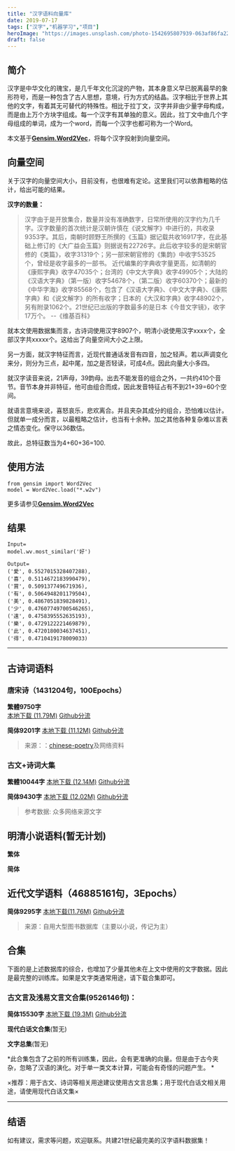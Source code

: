 ```yaml
---
title: "汉字语料向量库"
date: 2019-07-17
tags: ["汉字","机器学习","项目"]
heroImage: "https://images.unsplash.com/photo-1542695807939-063af86fa22f?ixlib=rb-1.2.1&q=80&fm=jpg&crop=entropy&cs=tinysrgb&w=2000&fit=max&ixid=eyJhcHBfaWQiOjExNzczfQ"
draft: false
---
```


## 简介

汉字是中华文化的瑰宝，是几千年文化沉淀的产物，其本身意义早已脱离最早的象形符号，而是一种包含了古人思想，意境，行为方式的结晶。汉字相比于世界上其他的文字，有着其无可替代的特殊性。相比于拉丁文，汉字并非由少量字母构成，而是由上万个方块字组成。每一个汉字有其单独的意义。因此，拉丁文中由几个字母组成的单词，成为一个word，而每一个汉字也都可称为一个Word。

本文基于[**Gensim.Word2Vec**](https://radimrehurek.com/gensim/models/word2vec.html)，将每个汉字投射到向量空间。

## 向量空间

关于汉字的向量空间大小，目前没有，也很难有定论。这里我们可以依靠粗略的估计，给出可能的结果。

**汉字的数量：**
> 汉字由于是开放集合，数量并没有准确数字，日常所使用的汉字约为几千字。汉字数量的首次统计是汉朝许慎在《说文解字》中进行的，共收录9353字。其后，南朝时顾野王所撰的《玉篇》据记载共收16917字，在此基础上修订的《大广益会玉篇》则据说有22726字。此后收字较多的是宋朝官修的《类篇》，收字31319个；另一部宋朝官修的《集韵》中收字53525个，曾经是收字最多的一部书。
近代编集的字典收字量更高，如清朝的《康熙字典》收字47035个；台湾的《中文大字典》收字49905个；大陆的《汉语大字典》（第一版）收字54678个，（第二版）收字60370个；最新的《中华字海》收字85568个，包含了《汉语大字典》、《中文大字典》、《康熙字典》和《说文解字》的所有收字；日本的《大汉和字典》收字48902个，另有附录1062个。21世纪已出版的字数最多的是日本《今昔文字镜》，收字17万个。 --《维基百科》

就本文使用数据集而言，古诗词使用汉字8907个，明清小说使用汉字xxxx个，全部汉字共xxxxx个。这给出了向量空间大小之上限。

另一方面，就汉字特征而言，近现代普通话发音有四音，加之轻声。若以声调变化来分，则分为三点，起中尾，加之是否轻读，可成4点。因此向量大小多四。

就汉字读音来说，21声母，39韵母。出去不能发音的组合之外，一共约410个音节。音节本身并非特征，他可由组合而成，因此发音特征占有不到21+39=60个空间。

就语言意境来说，喜怒哀乐，悲欢离合。并且夹杂其成分的组合，恐怕难以估计。但就单一成分而言，以最粗略之估计，也当有十余种。加之其他各种复杂难以言表之情态变化。保守以36数估。

故此，总特征数当为4+60+36=100.

## 使用方法

```
from gensim import Word2Vec
model = Word2Vec.load("*.w2v")
```

更多请参见[**Gensim.Word2Vec**](https://radimrehurek.com/gensim/models/word2vec.html)

## 结果
```
Input=
model.wv.most_similar('好')

Output=
('愛', 0.5527015328407288),
('喜', 0.5114672183990479),
('賞', 0.509137749671936),
('有', 0.5064948201179504),
('美', 0.4867051839828491),
('少', 0.47607749700546265),
('遠', 0.4758395552635193),
('樂', 0.4729122221469879),
('此', 0.4720180034637451),
('得', 0.4710419178009033)
```

---

## 古诗词语料

### 唐宋诗（1431204句，100Epochs）

**繁體9750字**  
[本地下载 (11.79M)](https://xhou.me/files/Poems_tzh.w2v)
[Github分流](https://github.com/imhlq/ChineseWordEmbedding/raw/master/Poems_tzh.w2v)

**简体9201字**
[本地下载 (11.12M)](https://xhou.me/files/Poems_szh.w2v)
[Github分流](https://github.com/imhlq/ChineseWordEmbedding/raw/master/Poems_szh.w2v)

> 来源：：[chinese-poetry](https://github.com/chinese-poetry/chinese-poetry)及网络资料


### 古文+诗词大集

**繁體10044字**
[本地下载 (12.14M)](https://xhou.me/files/Poems_Article_tzh.w2v)
[Github分流](https://github.com/imhlq/ChineseWordEmbedding/raw/master/Poems_Article_tzh.w2v)

**简体9430字**
[本地下载 (12.02M)](https://xhou.me/files/Poems_Article_szh.w2v)
[Github分流](https://github.com/imhlq/ChineseWordEmbedding/raw/master/Poems_Article_szh.w2v)

> 参考数据: 众多网络来源文字

## 明清小说语料(暂无计划)

**繁体**

**简体**

## 近代文学语料（46885161句，3Epochs）

**简体9295字**
[本地下载(11.76M)](https://xhou.me/files/Recent_Novel.w2v)
[Github分流](https://github.com/imhlq/ChineseWordEmbedding/raw/master/Recent_Novel.w2v)

> 来源：自用大型图书数据库（主要以小说，传记为主）

## 合集

下面的是上述数据库的综合，也增加了少量其他未在上文中使用的文字数据。因此是最完整的训练库。如果是文字类通常用途，请下载合集即可。


### 古文言及浅易文言文合集(9526146句)：

**简体15530字**
[本地下载 (19.3M)](https://xhou.me/files/Classical_Article_Ensemble_szh.w2v)
[Github分流](https://github.com/imhlq/ChineseWordEmbedding/raw/master/Classical_Article_Ensemble_szh.w2v)

**现代白话文合集**(暂无)


**文字总集**(暂无)


*此合集包含了之前的所有训练集，因此，会有更准确的向量。但是由于古今夹杂，忽略了汉语的演化。对于单一类文本计算，可能会有奇怪的问题产生。 *

×推荐：用于古文、诗词等相关用途建议使用古文言总集；用于现代白话文相关用途，请使用现代白话文集×

---

## 结语

如有建议，需求等问题，欢迎联系。共建21世纪最完美的汉字语料数据集！